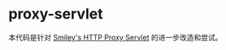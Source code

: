 # proxy-servlet
本代码是针对 [Smiley's HTTP Proxy Servlet](https://github.com/mitre/HTTP-Proxy-Servlet) 的进一步改造和尝试。<br>


